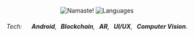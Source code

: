 

<p align="center">
    <img src="https://i.ibb.co/0Z9ZSQb/amannirala-namaste-light.jpg" alt="Namaste!"/>
    <img src="https://i.ibb.co/FKzBPJS/amannirala13-languages.jpg" alt="Languages"/>
    <h6 align="center">Tech:&nbsp &nbsp <strong>&nbsp Android</strong>,<strong> &nbsp Blockchain</strong>,<strong> &nbsp AR</strong>,<strong> &nbsp UI/UX</strong>,<strong > &nbsp Computer Vision</strong>.</h6>
</p>

<!--
**amannirala13/amannirala13** is a ✨ _special_ ✨ repository because its `README.md` (this file) appears on your GitHub profile.

Here are some ideas to get you started:

- 🔭 I’m currently working on ...
- 🌱 I’m currently learning ...
- 👯 I’m looking to collaborate on ...
- 🤔 I’m looking for help with ...
- 💬 Ask me about ...
- 📫 How to reach me: ...
- 😄 Pronouns: ...
- ⚡ Fun fact: ...
-->
